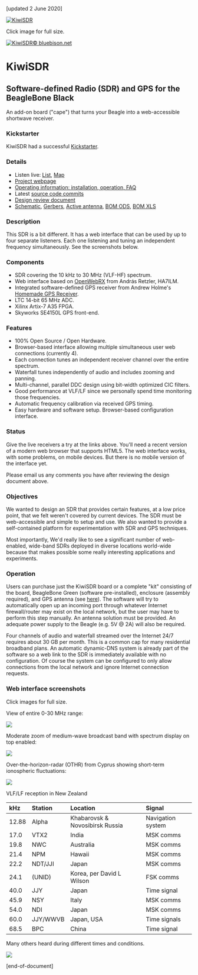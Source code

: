 [updated 2 June 2020]

[![KiwiSDR](http://www.kiwisdr.com/ks/Seeed.sample.1.780px.jpg)](http://www.kiwisdr.com/ks/Seeed.sample.1.jpg)

Click image for full size.

[![KiwiSDR](http://www.kiwisdr.com/ks/kiwi-with-headphones.130x170.png)© bluebison.net](http://bluebison.net)

KiwiSDR
=======

Software-defined Radio (SDR) and GPS for the BeagleBone Black
----------------------------------------------------------------------

An add-on board ("cape") that turns your Beagle into a web-accessible shortwave receiver.

### Kickstarter
KiwiSDR had a successful [Kickstarter](https://www.kickstarter.com/projects/1575992013/kiwisdr-beaglebone-software-defined-radio-sdr-with/).

### Details

* Listen live: [List](http://rx.kiwisdr.com), [Map](http://rx.linkfanel.net)
* [Project webpage](http://www.kiwisdr.com/)
* [Operating information: installation, operation, FAQ](http://www.kiwisdr.com/quickstart/)
* Latest [source code commits](https://github.com/jks-prv/Beagle_SDR_GPS/commits/master)
* [Design review document](http://kiwisdr.com/docs/KiwiSDR/KiwiSDR.design.review.pdf)
* [Schematic](http://www.kiwisdr.com/docs/KiwiSDR/kiwi.schematic.pdf), [Gerbers](http://www.kiwisdr.com/docs/KiwiSDR/kiwi.gerbers.tar), [Active antenna](http://www.kiwisdr.com/docs/KiwiSDR/ant.pdf), [BOM ODS](http://www.kiwisdr.com/docs/KiwiSDR/kiwi.bom.ods), [BOM XLS](http://www.kiwisdr.com/docs/KiwiSDR/kiwi.bom.xls)

### Description
This SDR is a bit different. It has a web interface that can be used by up to four separate listeners. Each one listening and tuning an independent frequency simultaneously. See the screenshots below.

### Components
* SDR covering the 10 kHz to 30 MHz (VLF-HF) spectrum.
* Web interface based on [OpenWebRX](https://github.com/ha7ilm/openwebrx) from András Retzler, HA7ILM.
* Integrated software-defined GPS receiver from Andrew Holme's [Homemade GPS Receiver](http://www.aholme.co.uk/GPS/Main.htm).
* LTC 14-bit 65 MHz ADC.
* Xilinx Artix-7 A35 FPGA.
* Skyworks SE4150L GPS front-end.

### Features
* 100% Open Source / Open Hardware.
* Browser-based interface allowing multiple simultaneous user web connections (currently 4).
* Each connection tunes an independent receiver channel over the entire spectrum.
* Waterfall tunes independently of audio and includes zooming and panning.
* Multi-channel, parallel DDC design using bit-width optimized CIC filters.
* Good performance at VLF/LF since we personally spend time monitoring those frequencies.
* Automatic frequency calibration via received GPS timing.
* Easy hardware and software setup. Browser-based configuration interface.

### Status

Give the live receivers a try at the links above. You'll need a recent version of a modern web browser that supports HTML5. The web interface works, with some problems, on mobile devices. But there is no mobile version of the interface yet.

Please email us any comments you have after reviewing the design document above.

### Objectives

We wanted to design an SDR that provides certain features, at a low price point, that we felt weren't covered by current devices. The SDR must be web-accessible and simple to setup and use.
We also wanted to provide a self-contained platform for experimentation with SDR and GPS techniques. 

Most importantly, We'd really like to see a significant number of web-enabled, wide-band SDRs deployed in diverse locations world-wide because that makes possible some really interesting applications and experiments.

### Operation

Users can purchase just the KiwiSDR board or a complete "kit" consisting of the board, BeagleBone Green (software pre-installed), enclosure (assembly required), and GPS antenna (see [here](http://www.kiwisdr.com/)).
The software will try to automatically open up an incoming port through whatever Internet firewall/router may exist on the local network, but the user may have to perform this step manually. An antenna solution must be provided. An adequate power supply to the Beagle (e.g. 5V @ 2A) will also be required.

Four channels of audio and waterfall streamed over the Internet 24/7 requires about 30 GB per month. This is a common cap for many residential broadband plans. An automatic dynamic-DNS system is already part of the software so a web link to the SDR is immediately available with no configuration. Of course the system can be configured to only allow connections from the local network and ignore Internet connection requests.

### Web interface screenshots

Click images for full size.

View of entire 0-30 MHz range:

[![](http://www.kiwisdr.com/ks/ss.full.780px.jpg)](http://www.kiwisdr.com/ks/ss.full.jpg)


Moderate zoom of medium-wave broadcast band with spectrum display on top enabled:

[![](http://www.kiwisdr.com/ks/ss.MW.780px.jpg)](http://www.kiwisdr.com/ks/ss.MW.jpg)


Over-the-horizon-radar (OTHR) from Cyprus showing short-term ionospheric fluctuations:

[![](http://www.kiwisdr.com/ks/ss.Cyprus.780px.jpg)](http://www.kiwisdr.com/ks/ss.Cyprus.jpg)

VLF/LF reception in New Zealand

| kHz | Station | Location | Signal |
| :-- | :------ | :------- | :----- |
| 12.88 | Alpha | Khabarovsk & Novosibirsk Russia | Navigation system |
| 17.0 | VTX2 | India | MSK comms |
| 19.8 | NWC | Australia | MSK comms |
| 21.4 | NPM | Hawaii | MSK comms |
| 22.2 | NDT/JJI | Japan | MSK comms |
| 24.1 | (UNID) | Korea, per David L Wilson | FSK comms |
| 40.0 | JJY | Japan | Time signal |
| 45.9 | NSY | Italy | MSK comms |
| 54.0 | NDI | Japan | MSK comms |
| 60.0 | JJY/WWVB | Japan, USA | Time signals |
| 68.5 | BPC | China | Time signal |

Many others heard during different times and conditions.

[![](http://www.kiwisdr.com/ks/ss.VLF.LF.780px.jpg)](http://www.kiwisdr.com/ks/ss.VLF.LF.jpg)

[end-of-document]
